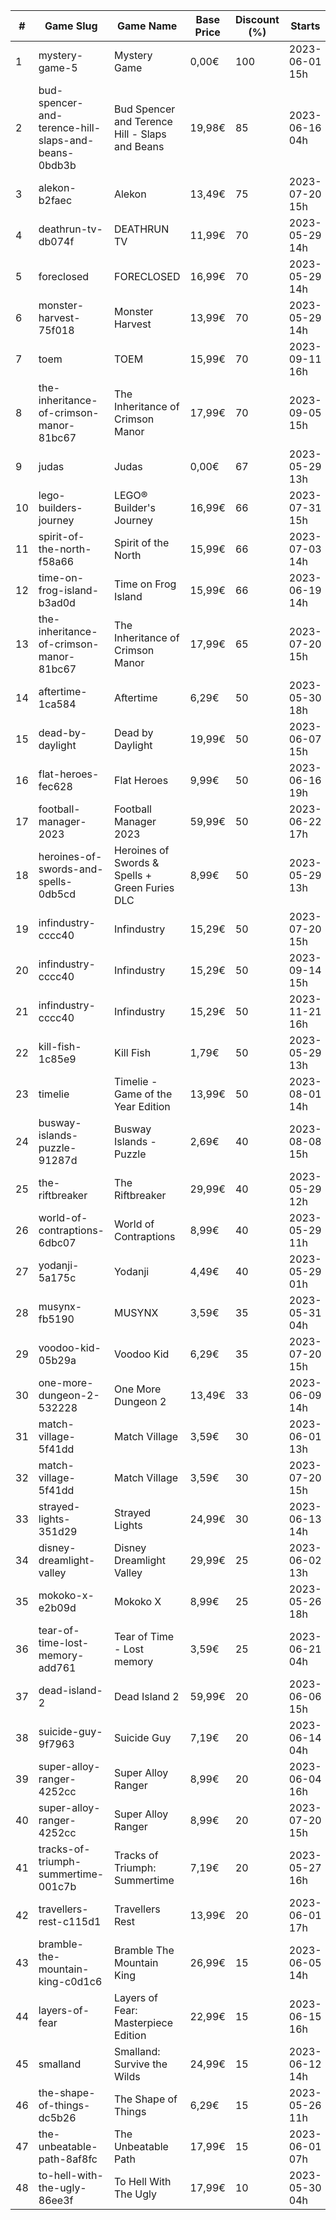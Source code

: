 |#|Game Slug|Game Name|Base Price|Discount (%)|Starts|Ends|
|---|---|---|---|---|---|---|
|1|mystery-game-5|Mystery Game|0,00€|100|2023-06-01 15h|2023-06-08 15h|
|2|bud-spencer-and-terence-hill-slaps-and-beans-0bdb3b|Bud Spencer and Terence Hill - Slaps and Beans|19,98€|85|2023-06-16 04h|2023-08-02 04h|
|3|alekon-b2faec|Alekon|13,49€|75|2023-07-20 15h|2023-08-03 15h|
|4|deathrun-tv-db074f|DEATHRUN TV|11,99€|70|2023-05-29 14h|2023-06-05 14h|
|5|foreclosed|FORECLOSED|16,99€|70|2023-05-29 14h|2023-06-05 14h|
|6|monster-harvest-75f018|Monster Harvest|13,99€|70|2023-05-29 14h|2023-06-05 14h|
|7|toem|TOEM|15,99€|70|2023-09-11 16h|2023-09-24 16h|
|8|the-inheritance-of-crimson-manor-81bc67|The Inheritance of Crimson Manor|17,99€|70|2023-09-05 15h|2023-09-12 15h|
|9|judas|Judas|0,00€|67|2023-05-29 13h|2023-06-05 13h|
|10|lego-builders-journey|LEGO® Builder's Journey|16,99€|66|2023-07-31 15h|2023-08-07 15h|
|11|spirit-of-the-north-f58a66|Spirit of the North|15,99€|66|2023-07-03 14h|2023-07-10 14h|
|12|time-on-frog-island-b3ad0d|Time on Frog Island|15,99€|66|2023-06-19 14h|2023-06-26 14h|
|13|the-inheritance-of-crimson-manor-81bc67|The Inheritance of Crimson Manor|17,99€|65|2023-07-20 15h|2023-08-03 15h|
|14|aftertime-1ca584|Aftertime|6,29€|50|2023-05-30 18h|2023-06-13 18h|
|15|dead-by-daylight|Dead by Daylight|19,99€|50|2023-06-07 15h|2023-06-21 15h|
|16|flat-heroes-fec628|Flat Heroes|9,99€|50|2023-06-16 19h|2023-06-28 19h|
|17|football-manager-2023|Football Manager 2023|59,99€|50|2023-06-22 17h|2023-07-13 17h|
|18|heroines-of-swords-and-spells-0db5cd|Heroines of Swords & Spells + Green Furies DLC|8,99€|50|2023-05-29 13h|2023-06-05 13h|
|19|infindustry-cccc40|Infindustry|15,29€|50|2023-07-20 15h|2023-08-03 15h|
|20|infindustry-cccc40|Infindustry|15,29€|50|2023-09-14 15h|2023-09-28 15h|
|21|infindustry-cccc40|Infindustry|15,29€|50|2023-11-21 16h|2023-11-28 16h|
|22|kill-fish-1c85e9|Kill Fish|1,79€|50|2023-05-29 13h|2023-06-05 13h|
|23|timelie|Timelie - Game of the Year Edition|13,99€|50|2023-08-01 14h|2023-08-15 14h|
|24|busway-islands-puzzle-91287d|Busway Islands - Puzzle|2,69€|40|2023-08-08 15h|2023-08-15 15h|
|25|the-riftbreaker|The Riftbreaker|29,99€|40|2023-05-29 12h|2023-06-15 12h|
|26|world-of-contraptions-6dbc07|World of Contraptions|8,99€|40|2023-05-29 11h|2023-06-05 11h|
|27|yodanji-5a175c|Yodanji|4,49€|40|2023-05-29 01h|2023-06-05 01h|
|28|musynx-fb5190|MUSYNX|3,59€|35|2023-05-31 04h|2023-06-07 04h|
|29|voodoo-kid-05b29a|Voodoo Kid|6,29€|35|2023-07-20 15h|2023-08-03 15h|
|30|one-more-dungeon-2-532228|One More Dungeon 2|13,49€|33|2023-06-09 14h|2023-06-18 14h|
|31|match-village-5f41dd|Match Village|3,59€|30|2023-06-01 13h|2023-06-07 13h|
|32|match-village-5f41dd|Match Village|3,59€|30|2023-07-20 15h|2023-08-03 15h|
|33|strayed-lights-351d29|Strayed Lights|24,99€|30|2023-06-13 14h|2023-06-25 14h|
|34|disney-dreamlight-valley|Disney Dreamlight Valley|29,99€|25|2023-06-02 13h|2023-06-15 13h|
|35|mokoko-x-e2b09d|Mokoko X|8,99€|25|2023-05-26 18h|2023-06-09 18h|
|36|tear-of-time-lost-memory-add761|Tear of Time - Lost memory|3,59€|25|2023-06-21 04h|2023-06-28 04h|
|37|dead-island-2|Dead Island 2|59,99€|20|2023-06-06 15h|2023-06-15 15h|
|38|suicide-guy-9f7963|Suicide Guy|7,19€|20|2023-06-14 04h|2023-06-29 04h|
|39|super-alloy-ranger-4252cc|Super Alloy Ranger|8,99€|20|2023-06-04 16h|2023-06-18 16h|
|40|super-alloy-ranger-4252cc|Super Alloy Ranger|8,99€|20|2023-07-20 15h|2023-08-03 15h|
|41|tracks-of-triumph-summertime-001c7b|Tracks of Triumph: Summertime|7,19€|20|2023-05-27 16h|2023-06-03 16h|
|42|travellers-rest-c115d1|Travellers Rest|13,99€|20|2023-06-01 17h|2023-06-15 17h|
|43|bramble-the-mountain-king-c0d1c6|Bramble The Mountain King|26,99€|15|2023-06-05 14h|2023-06-12 14h|
|44|layers-of-fear|Layers of Fear: Masterpiece Edition|22,99€|15|2023-06-15 16h|2023-06-22 16h|
|45|smalland|Smalland: Survive the Wilds|24,99€|15|2023-06-12 14h|2023-06-19 14h|
|46|the-shape-of-things-dc5b26|The Shape of Things|6,29€|15|2023-05-26 11h|2023-06-02 11h|
|47|the-unbeatable-path-8af8fc|The Unbeatable Path|17,99€|15|2023-06-01 07h|2023-06-11 07h|
|48|to-hell-with-the-ugly-86ee3f|To Hell With The Ugly|17,99€|10|2023-05-30 04h|2023-06-06 04h|
